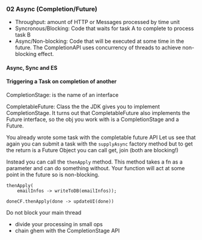 

### 02 Async (Completion/Future)

- Throughput: amount of HTTP or Messages processed by time unit
- Syncronous/Blocking: Code that waits for task A to complete to process task B
- Async/Non-blocking: Code that will be executed at some time in the future. The CompletionAPI uses concurrency of threads to achieve non-blocking effect.


#### Async, Sync and ES

#### Triggering a Task on completion of another

CompletionStage: is the name of an interface
 
CompletableFuture: Class the the JDK gives you to implement CompletionStage. It turns out that CompletableFuture also implements the Future interface, so the obj you work with is
a CompletionStage and a Future.

You already wrote some task with the completable future API
Let us see that again you can submit a task with the `supplyAsync` factory method but to get the return is a Future Object you can call get, join (both are blocking!)

Instead you can call the `thenApply` method. This method takes a fn as a parameter and can do something without.
Your function will act at some point in the future so is non-blocking.

```
thenApply(
    emailInfos -> writeToDB(emailInfos));

doneCF.thenApply(done -> updateUI(done))
```

Do not block your main thread

- divide your processing in small ops
- chain ghem with the CompletionStage API